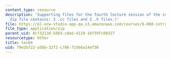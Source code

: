 ```yaml
---
content_type: resource
description: 'Supporting files for the fourth lecture session of the course. (This
  Zip file contains: 3 .cc files and 2 .h files.)'
file: https://ol-ocw-studio-app-qa.s3.amazonaws.com/courses/6-088-introduction-to-c-memory-management-and-c-object-oriented-programming-january-iap-2010/79e2b722a5bb32f2c78671566a14ef36_lec04.zip
file_type: application/zip
parent_uid: 8cf3213d-5883-c0ed-4129-16f59fc09327
resourcetype: Other
title: lec04
uid: 79e2b722-a5bb-32f2-c786-71566a14ef36
---
```

